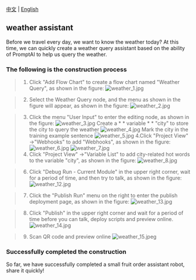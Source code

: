 [中文](weather.md) | [English](weather_en.md)

## weather assistant

Before we travel every day, we want to know the weather today? At this time, we can quickly create a weather query assistant based on the ability of PromptAI to help us query the weather.
### The following is the construction process

> 1. Click "Add Flow Chart" to create a flow chart named "Weather Query",  as shown in the figure:
>    ![weather_1.jpg](images/weather_1.jpg)

> 2. Select the Weather Query node, and the menu as shown in the figure will appear, as shown in the figure:
>    ![weather_2.jpg](images/weather_2.jpg)

> 3. Click the menu "User Input" to enter the editing node, as shown in the figure:
>    ![weather_3.jpg](images/weather_3.jpg)
>    Create a * * variable * * "city" to store the city to query the weather
     ![weather_4.jpg](images/weather_4.jpg)
>    Mark the city in the training example sentence
     ![weather_5.jpg](images/weather_4.jpg)
> 4.Click "Project View" ->"Webhooks" to add "Webhooks", as shown in the figure:
>    ![weather_6.jpg](images/weather_4.jpg)
>    ![weather_7.jpg](images/weather_4.jpg)
> 5. Click "Project View" ->"Variable List" to add city-related hot words to the variable "city", as shown in the figure:
>    ![weather_8.jpg](images/weather_4.jpg)

> 6. Click "Debug Run - Current Module" in the upper right corner, wait for a period of time, and then try to talk, as shown in the figure:
>    ![weather_12.jpg](images/weather_12.jpg)

> 7. Click the "Publish Run" menu on the right to enter the publish deployment page, as shown in the figure:
>    ![weather_13.jpg](images/weather_13.jpg)

> 8. Click "Publish" in the upper right corner and wait for a period of time before you can talk, deploy scripts and preview online.
>     ![weather_14.jpg](images/weather_14.jpg)

> 9. Scan QR code and preview online
>     ![weather_15.jpeg](images/weather_15.jpg)

### Successfully completed the construction

So far, we have successfully completed a small fruit order assistant robot, share it quickly!
